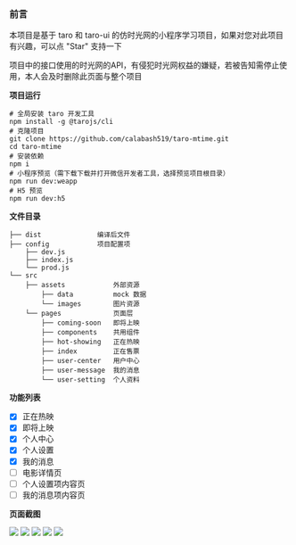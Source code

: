 ### 前言
本项目是基于 taro 和 taro-ui 的仿时光网的小程序学习项目，如果对您对此项目有兴趣，可以点 "Star" 支持一下 

项目中的接口使用的时光网的API，有侵犯时光网权益的嫌疑，若被告知需停止使用，本人会及时删除此页面与整个项目

**项目运行**

```
# 全局安装 taro 开发工具
npm install -g @tarojs/cli
# 克隆项目
git clone https://github.com/calabash519/taro-mtime.git
cd taro-mtime
# 安装依赖
npm i
# 小程序预览（需下载下载并打开微信开发者工具，选择预览项目根目录）
npm run dev:weapp
# H5 预览
npm run dev:h5
```

**文件目录**

```
├── dist              编译后文件
├── config            项目配置项
    ├── dev.js             
    ├── index.js           
    └── prod.js            
└── src
    ├── assets            外部资源
        ├── data          mock 数据
        └── images        图片资源
    └── pages             页面层 
        ├── coming-soon   即将上映
        ├── components    共用组件
        ├── hot-showing   正在热映
        ├── index         正在售票
        ├── user-center   用户中心
        ├── user-message  我的消息
        └── user-setting  个人资料
```

**功能列表**

- [x] 正在热映
- [x] 即将上映
- [x] 个人中心
- [x] 个人设置
- [x] 我的消息
- [ ] 电影详情页
- [ ] 个人设置项内容页
- [ ] 我的消息项内容页

**页面截图**

<img src="https://github.com/calabash519/taro-mtime/blob/master/screenshots/hot-showing.png"/>

<img src="https://github.com/calabash519/taro-mtime/blob/master/screenshots/coming-soon.png"/>

<img src="https://github.com/calabash519/taro-mtime/blob/master/screenshots/user-center.png"/>

<img src="https://github.com/calabash519/taro-mtime/blob/master/screenshots/user-setting.png"/>

<img src="https://github.com/calabash519/taro-mtime/blob/master/screenshots/user-message.png"/>

